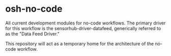 # osh-no-code
All current development modules for no-code workflows. The primary driver for this workflow is the sensorhub-driver-datafeed, generically referred to as the "Data Feed Driver."

This repository will act as a temporary home for the architecture of the no-code workflow.
